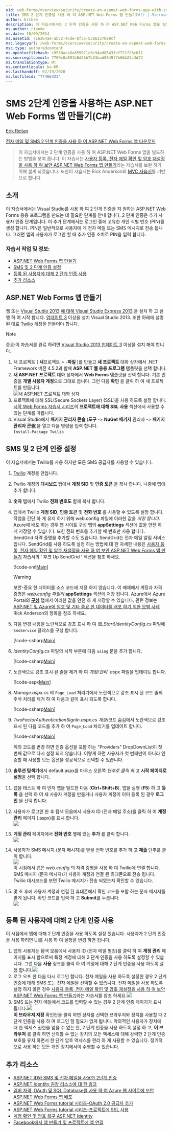 ```yaml
---
uid: web-forms/overview/security/create-an-aspnet-web-forms-app-with-sms-two-factor-authentication
title: SMS 2 단계 인증을 사용 하 여 ASP.NET Web Forms 앱 만들기C#() | Microsoft Docs
author: Erikre
description: 이 자습서에서는 2 단계 인증을 사용 하 여 ASP.NET Web Forms 앱을 빌드하는 방법을 보여 줍니다. 이 자습서는 Cr ... 라는 자습서를 보완 하기 위해 설계 되었습니다.
ms.author: riande
ms.date: 10/09/2014
ms.assetid: 716264ae-ab72-45de-bfc5-53a6237089cf
msc.legacyurl: /web-forms/overview/security/create-an-aspnet-web-forms-app-with-sms-two-factor-authentication
msc.type: authoredcontent
ms.openlocfilehash: c9558aca8a655071c0c94ed66433cf721f26c011
ms.sourcegitcommit: 7709c0a091b8d55b7b33bad8849f7b66b23c3d72
ms.translationtype: MT
ms.contentlocale: ko-KR
ms.lasthandoff: 02/19/2020
ms.locfileid: "77466423"
---
```

# <a name="create-an-aspnet-web-forms-app-with-sms-two-factor-authentication-c"></a>SMS 2단계 인증을 사용하는 ASP.NET Web Forms 앱 만들기(C#)

[Erik Reitan](https://github.com/Erikre)

[전자 메일 및 SMS 2 단계 인증을 사용 하 여 ASP.NET Web Forms 앱 다운로드](https://code.msdn.microsoft.com/ASPNET-Web-Forms-App-with-5a0ff94e)

> 이 자습서에서는 2 단계 인증을 사용 하 여 ASP.NET Web Forms 앱을 빌드하는 방법을 보여 줍니다. 이 자습서는 [사용자 등록, 전자 메일 확인 및 암호 재설정을 사용 하 여 보안 ASP.NET Web Forms 앱 만들기](create-a-secure-aspnet-web-forms-app-with-user-registration-email-confirmation-and-password-reset.md)라는 자습서를 보완 하기 위해 설계 되었습니다. 또한이 자습서는 Rick Anderson의 [MVC 자습서](../../../mvc/overview/security/aspnet-mvc-5-app-with-sms-and-email-two-factor-authentication.md)를 기반으로 합니다.

## <a name="introduction"></a>소개

이 자습서에서는 Visual Studio를 사용 하 여 2 단계 인증을 지 원하는 ASP.NET Web Forms 응용 프로그램을 만드는 데 필요한 단계를 안내 합니다. 2 단계 인증은 추가 사용자 인증 단계입니다. 이 추가 단계에서는 로그인 중에 고유한 개인 식별 번호 (PIN)를 생성 합니다. PIN은 일반적으로 사용자에 게 전자 메일 또는 SMS 메시지로 전송 됩니다. 그러면 앱의 사용자가 로그인 할 때 추가 인증 조치로 PIN을 입력 합니다.

### <a name="tutorial-tasks-and-information"></a>자습서 작업 및 정보:

- [ASP.NET Web Forms 앱 만들기](#createWebForms)
- [SMS 및 2 단계 인증 설정](#SMS)
- [등록 된 사용자에 대해 2 단계 인증 사용](#use2FA)
- [추가 리소스](#addRes)

<a id="createWebForms"></a>
## <a name="create-an-aspnet-web-forms-app"></a>ASP.NET Web Forms 앱 만들기

웹 또는 [Visual Studio 2013](https://go.microsoft.com/fwlink/?LinkId=306566) [에 대해 Visual Studio Express 2013](https://go.microsoft.com/fwlink/?LinkId=299058) 을 설치 하 고 실행 하 여 시작 합니다. [업데이트 3](https://go.microsoft.com/fwlink/?LinkId=390465) 이상을 설치 Visual Studio 2013. 또한 아래에 설명 된 대로 [Twilio](https://www.twilio.com/try-twilio) 계정을 만들어야 합니다.

> [!NOTE]
> 중요:이 자습서를 완료 하려면 [Visual Studio 2013 업데이트 3](https://go.microsoft.com/fwlink/?LinkId=390465) 이상을 설치 해야 합니다.

1. 새 프로젝트 ( **새**프로젝트 &gt; -**파일** )를 만들고 **새 프로젝트** 대화 상자에서 .NET Framework 버전 4.5.2과 함께 **ASP.NET 웹 응용 프로그램** 템플릿을 선택 합니다.
2. **새 ASP.NET 프로젝트** 대화 상자에서 **Web Forms** 템플릿을 선택 합니다. 기본 인증을 **개별 사용자 계정**으로 그대로 둡니다. 그런 다음 **확인** 을 클릭 하 여 새 프로젝트를 만듭니다.  
    ![새 ASP.NET 프로젝트 대화 상자](create-an-aspnet-web-forms-app-with-sms-two-factor-authentication/_static/image1.png)
3. 프로젝트에 대해 SSL(Secure Sockets Layer) (SSL)을 사용 하도록 설정 합니다. [시작 Web Forms 자습서 시리즈](../getting-started/getting-started-with-aspnet-45-web-forms/checkout-and-payment-with-paypal.md#SSLWebForms)의 **프로젝트에 대해 SSL 사용** 섹션에서 사용할 수 있는 단계를 따릅니다.
4. Visual Studio에서 **패키지 관리자 콘솔** (**도구** -&gt; **NuGet 패키지** 관리자 -&gt; **패키지 관리자 콘솔**)을 열고 다음 명령을 입력 합니다.  
    `Install-Package Twilio`

<a id="SMS"></a>
## <a name="setup-sms-and-two-factor-authentication"></a>SMS 및 2 단계 인증 설정

이 자습서에서는 Twilio를 사용 하지만 모든 SMS 공급자를 사용할 수 있습니다.

1. [Twilio](https://www.twilio.com/try-twilio) 계정을 만듭니다.
2. Twilio 계정의 **대시보드** 탭에서 **계정 SID** 및 **인증 토큰** 을 복사 합니다. 나중에 앱에 추가 합니다.
3. **숫자** 탭에서 Twilio **전화 번호도** 함께 복사 합니다.
4. 앱에서 Twilio **계정 SID**, **인증 토큰** 및 **전화 번호** 를 사용할 수 있도록 설정 합니다. 작업을 간단 하 게 유지 하기 위해 web.config 파일에 이러한 값을 *저장 합니다.* Azure에 배포 하는 경우 웹 사이트 구성 탭의 **appSettings** 섹션에 값을 안전 하 게 저장할 수 있습니다. 또한 전화 번호를 추가할 때 번호만 사용 합니다.   
   SendGrid 자격 증명을 추가할 수도 있습니다. SendGrid는 전자 메일 알림 서비스입니다. SendGrid를 사용 하도록 설정 하는 방법에 대 한 자세한 내용은 [사용자 등록, 전자 메일 확인 및 암호 재설정을 사용 하 여 보안 ASP.NET Web Forms 앱 만들기](create-a-secure-aspnet-web-forms-app-with-user-registration-email-confirmation-and-password-reset.md) 자습서의 ' 후크 Up SendGrid ' 섹션을 참조 하세요.

    [!code-xml[Main](create-an-aspnet-web-forms-app-with-sms-two-factor-authentication/samples/sample1.xml?highlight=2,6-10)]

    > [!WARNING]
    > 보안-중요 한 데이터를 소스 코드에 저장 하지 않습니다. 이 예제에서 계정과 자격 증명은 *web.config 파일의* **appSettings** 섹션에 저장 됩니다. Azure에서 Azure Portal의 **[구성](https://blogs.msdn.com/b/webdev/archive/2014/06/04/queuebackgroundworkitem-to-reliably-schedule-and-run-long-background-process-in-asp-net.aspx)** 탭에서 이러한 값을 안전 하 게 저장할 수 있습니다. 관련 정보는 [ASP.NET 및 Azure에 암호 및 기타 중요 한 데이터를 배포 하기 위한 모범 사례](/aspnet/identity/overview/features-api/best-practices-for-deploying-passwords-and-other-sensitive-data-to-aspnet-and-azure)Rick Anderson의 항목을 참조 하세요.
5. 다음 변경 내용을 노란색으로 강조 표시 하 여 *앱\_Start\IdentityConfig.cs* 파일에 `SmsService` 클래스를 구성 합니다. 

    [!code-csharp[Main](create-an-aspnet-web-forms-app-with-sms-two-factor-authentication/samples/sample2.cs?highlight=5-17)]
6. *IdentityConfig.cs* 파일의 시작 부분에 다음 `using` 문을 추가 합니다. 

    [!code-csharp[Main](create-an-aspnet-web-forms-app-with-sms-two-factor-authentication/samples/sample3.cs?highlight=1-4)]
7. 노란색으로 강조 표시 된 줄을 제거 하 여 *계정/관리 .aspx* 파일을 업데이트 합니다.  

    [!code-aspx[Main](create-an-aspnet-web-forms-app-with-sms-two-factor-authentication/samples/sample4.aspx?highlight=38,53,57-60,63,66,70,73)]
8. *Manage.aspx.cs* 의 `Page_Load` 처리기에서 노란색으로 강조 표시 된 코드 줄의 주석 처리를 제거 하 여 다음과 같이 표시 되도록 합니다. 

    [!code-csharp[Main](create-an-aspnet-web-forms-app-with-sms-two-factor-authentication/samples/sample5.cs?highlight=8)]
9. *TwoFactorAuthenticationSignIn.aspx.cs* *계정*/코드 숨김에서 노란색으로 강조 표시 된 다음 코드를 추가 하 여 `Page_Load` 처리기를 업데이트 합니다. 

    [!code-csharp[Main](create-an-aspnet-web-forms-app-with-sms-two-factor-authentication/samples/sample6.cs?highlight=3-4,13)]

   위의 코드를 변경 하면 인증 옵션을 포함 하는 "Providers" DropDownList이 첫 번째 값으로 다시 설정 되지 않습니다. 이렇게 하면 사용자가 첫 번째만이 아니라 인증할 때 사용할 모든 옵션을 성공적으로 선택할 수 있습니다.
10. **솔루션 탐색기**에서 default.aspx를 마우스 오른쪽 *단추로 클릭 하* 고 **시작 페이지로 설정**을 선택 합니다.
11. 앱을 테스트 하 여 먼저 앱을 빌드한 다음 (**Ctrl**+**Shift**+**B**), 앱을 실행 (**F5**) 하 고 **등록** 을 선택 하 여 새 사용자 계정을 만들거나 사용자 계정이 이미 등록 된 경우 **로그인** 을 선택 합니다.
12. 사용자가 로그인 한 후 탐색 모음에서 사용자 ID (전자 메일 주소)를 클릭 하 여 **계정 관리** 페이지 (.aspx)를 표시 합니다.  
    ![](create-an-aspnet-web-forms-app-with-sms-two-factor-authentication/_static/image2.png)
13. **계정 관리** 페이지에서 **전화 번호** 옆에 있는 **추가** 를 클릭 합니다.  
    ![](create-an-aspnet-web-forms-app-with-sms-two-factor-authentication/_static/image3.png)
14. 사용자가 SMS 메시지 (문자 메시지)를 받을 전화 번호를 추가 하 고 **제출** 단추를 클릭 합니다.   
    ![](create-an-aspnet-web-forms-app-with-sms-two-factor-authentication/_static/image4.png)  
    이 시점에서 앱은 *web.config* 의 자격 증명을 사용 하 여 Twilio에 연결 합니다. SMS 메시지 (문자 메시지)가 사용자 계정과 연결 된 휴대폰으로 전송 됩니다. Twilio 대시보드를 보면 Twilio 메시지가 전송 되었는지 확인할 수 있습니다.
15. 몇 초 후에 사용자 계정과 연결 된 휴대폰에서 확인 코드를 포함 하는 문자 메시지를 받게 됩니다. 확인 코드를 입력 하 고 **Submit**를 누릅니다.  
     ![](create-an-aspnet-web-forms-app-with-sms-two-factor-authentication/_static/image5.png)

<a id="use2FA"></a>
## <a name="enable-two-factor-authentication-for-a-registered-user"></a>등록 된 사용자에 대해 2 단계 인증 사용

이 시점에서 앱에 대해 2 단계 인증을 사용 하도록 설정 했습니다. 사용자가 2 단계 인증을 사용 하려면 UI를 사용 하 여 설정을 변경 하면 됩니다. 

1. 앱의 사용자는 탐색 모음에서 사용자 ID (전자 메일 별칭)를 클릭 하 여 **계정 관리** 페이지를 표시 함으로써 특정 계정에 대해 2 단계 인증을 사용 하도록 설정할 수 있습니다. 그런 다음 **사용** 링크를 클릭 하 여 계정에 대해 2 단계 인증을 사용 하도록 설정 합니다.![](create-an-aspnet-web-forms-app-with-sms-two-factor-authentication/_static/image6.png)
2. 로그 오프 한 다음 다시 로그인 합니다. 전자 메일을 사용 하도록 설정한 경우 2 단계 인증에 대해 SMS 또는 전자 메일을 선택할 수 있습니다. 전자 메일을 사용 하도록 설정 하지 않은 경우 [사용자 등록, 전자 메일 확인 및 암호 재설정을 사용 하 여 보안 ASP.NET Web Forms 앱 만들기](create-a-secure-aspnet-web-forms-app-with-user-registration-email-confirmation-and-password-reset.md)라는 자습서를 참조 하세요.![](create-an-aspnet-web-forms-app-with-sms-two-factor-authentication/_static/image7.png)
3. SMS 또는 전자 메일에서 코드를 입력할 수 있는 경우 2 단계 인증 페이지가 표시 됩니다.![](create-an-aspnet-web-forms-app-with-sms-two-factor-authentication/_static/image8.png)  
 **이 브라우저 저장** 확인란을 클릭 하면 상자를 선택한 브라우저와 장치를 사용할 때 2 단계 인증을 사용 하 여 로그인 할 필요가 없게 됩니다. 악의적인 사용자가 장치에 대 한 액세스 권한을 얻을 수 없는 한, 2 단계 인증을 사용 하도록 설정 하 고, **이 브라우저** 를 클릭 하면 신뢰할 수 없는 장치의 모든 액세스에 대해 강력한 2 단계 인증 보호를 유지 하면서 한 단계 암호 액세스를 편리 하 게 사용할 수 있습니다. 정기적으로 사용 하는 모든 개인 장치에서이 수행할 수 있습니다.

<a id="addRes"></a>
## <a name="additional-resources"></a>추가 리소스

- [ASP.NET ID와 SMS 및 전자 메일을 사용한 2단계 인증](../../../identity/overview/features-api/two-factor-authentication-using-sms-and-email-with-aspnet-identity.md)
- [ASP.NET Identity 권장 리소스에 대 한 링크](../../../identity/overview/getting-started/aspnet-identity-recommended-resources.md)
- [멤버 자격, OAuth 및 SQL Database를 사용 하 여 Azure 웹 사이트에 보안 ASP.NET Web Forms 앱 배포](https://azure.microsoft.com/documentation/articles/web-sites-dotnet-deploy-aspnet-webforms-app-membership-oauth-sql-database/)
- [ASP.NET Web Forms tutorial 시리즈-OAuth 2.0 공급자 추가](../getting-started/getting-started-with-aspnet-45-web-forms/checkout-and-payment-with-paypal.md#OAuthWebForms)
- [ASP.NET Web Forms tutorial 시리즈-프로젝트에 SSL 사용](../getting-started/getting-started-with-aspnet-45-web-forms/checkout-and-payment-with-paypal.md#SSLWebForms)
- [계정 확인 및 암호 복구 ASP.NET Identity](../../../identity/overview/features-api/account-confirmation-and-password-recovery-with-aspnet-identity.md)
- [Facebook에서 앱 만들기 및 프로젝트에 앱 연결](../../../mvc/overview/security/create-an-aspnet-mvc-5-app-with-facebook-and-google-oauth2-and-openid-sign-on.md#fb)
